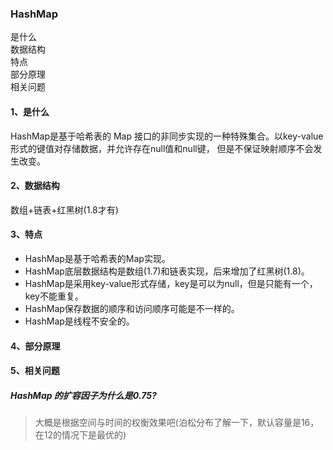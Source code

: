 ### HashMap

是什么  
数据结构  
特点   
部分原理   
相关问题

#### 1、是什么
HashMap是基于哈希表的 Map 接口的非同步实现的一种特殊集合。以key-value形式的键值对存储数据，并允许存在null值和null键，
但是不保证映射顺序不会发生改变。

#### 2、数据结构
数组+链表+红黑树(1.8才有)

#### 3、特点
* HashMap是基于哈希表的Map实现。
* HashMap底层数据结构是数组(1.7)和链表实现，后来增加了红黑树(1.8)。
* HashMap是采用key-value形式存储，key是可以为null，但是只能有一个，key不能重复。
* HashMap保存数据的顺序和访问顺序可能是不一样的。
* HashMap是线程不安全的。

#### 4、部分原理

#### 5、相关问题

##### HashMap 的扩容因子为什么是0.75?
> 大概是根据空间与时间的权衡效果吧(泊松分布了解一下，默认容量是16，在12的情况下是最优的)